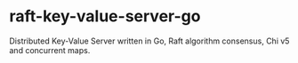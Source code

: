 # raft-key-value-server-go
Distributed Key-Value Server written in Go, Raft algorithm consensus, Chi v5 and concurrent maps.
